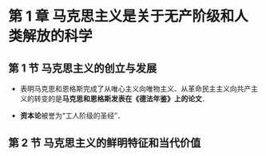 # 第 1 章 马克思主义是关于无产阶级和人类解放的科学

## 第 1 节 马克思主义的创立与发展

- 表明马克思和恩格斯完成了从唯心主义向唯物主义、从革命民主主义向共产主义的转变的是**马克思和恩格斯发表在《德法年鉴》上的论文**．

- **资本论**被誉为“工人阶级的圣经”．

## 第 2 节 马克思主义的鲜明特征和当代价值
